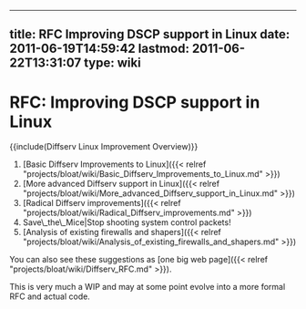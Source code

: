 
---
title: RFC Improving DSCP support in Linux
date: 2011-06-19T14:59:42
lastmod: 2011-06-22T13:31:07
type: wiki
---
RFC: Improving DSCP support in Linux
====================================

{{include(Diffserv Linux Improvement Overview)}}

1.  [Basic Diffserv Improvements to Linux]({{< relref "projects/bloat/wiki/Basic_Diffserv_Improvements_to_Linux.md" >}})
2.  [More advanced Diffserv support in Linux]({{< relref "projects/bloat/wiki/More_advanced_Diffserv_support_in_Linux.md" >}})
3.  [Radical Diffserv improvements]({{< relref "projects/bloat/wiki/Radical_Diffserv_improvements.md" >}})
4.  <link>Save\_the\_Mice|Stop shooting system control packets</link>!
5.  [Analysis of existing firewalls and shapers]({{< relref "projects/bloat/wiki/Analysis_of_existing_firewalls_and_shapers.md" >}})

You can also see these suggestions as [one big web page]({{< relref "projects/bloat/wiki/Diffserv_RFC.md" >}}).

This is very much a WIP and may at some point evolve into a more formal
RFC and actual code.
